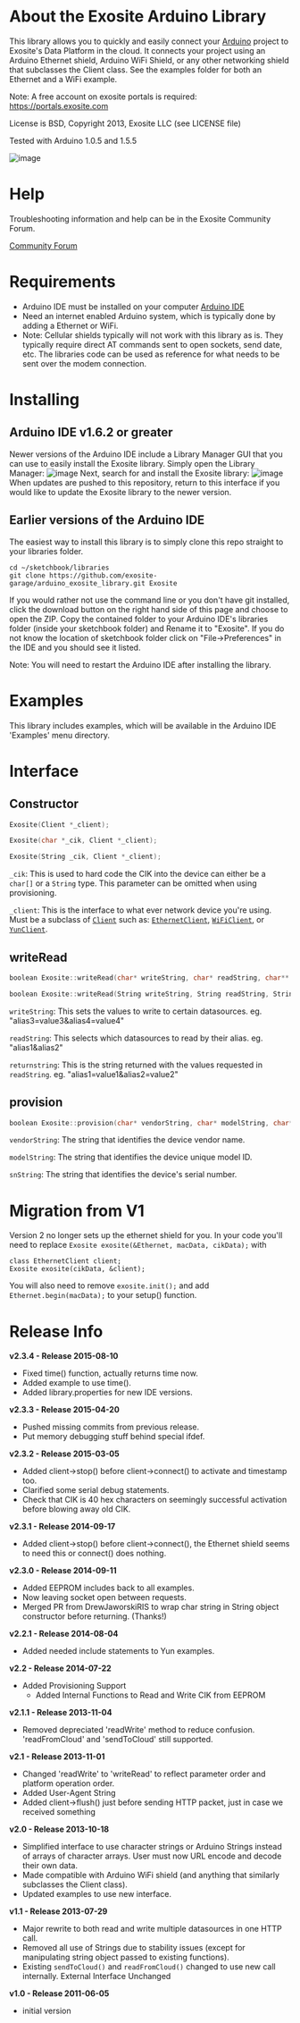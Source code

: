 About the Exosite Arduino Library
=================================
This library allows you to quickly and easily connect your [Arduino](http://arduino.cc) project to Exosite's Data Platform in the cloud. It connects your project using an Arduino Ethernet shield, Arduino WiFi Shield, or any other networking shield that subclasses the Client class. See the examples folder for both an Ethernet and a WiFi example.

Note: A free account on exosite portals is required: https://portals.exosite.com

License is BSD, Copyright 2013, Exosite LLC (see LICENSE file)

Tested with Arduino 1.0.5 and 1.5.5

![image](extras/ArduinoUno_R3_Front_450px.jpg)

Help
====
Troubleshooting information and help can be in the Exosite Community Forum.

[Community Forum](https://community.exosite.com/)


Requirements
============

* Arduino IDE must be installed on your computer [Arduino IDE](http://www.arduino.cc/en/Main/software)
* Need an internet enabled Arduino system, which is typically done by adding a Ethernet or WiFi.
* Note: Cellular shields typically will not work with this library as is.  They typically require direct AT commands sent to open sockets, send date, etc. The libraries code can be used as reference for what needs to be sent over the modem connection.


Installing
==========
Arduino IDE v1.6.2 or greater
-----------------------------

Newer versions of the Arduino IDE include a Library Manager GUI that you can use to easily install the Exosite library. Simply open the Library Manager:
![image](extras/LibraryManager_1.png) 
 Next, search for and install the Exosite library:
![image](extras/LibraryManager_Exosite.png)
When updates are pushed to this repository, return to this interface if you would like to update the Exosite library to the newer version.

Earlier versions of the Arduino IDE
-----------------------------------

The easiest way to install this library is to simply clone this repo straight to your libraries folder.

```
cd ~/sketchbook/libraries
git clone https://github.com/exosite-garage/arduino_exosite_library.git Exosite
```

If you would rather not use the command line or you don't have git installed, click the download button on the right hand side of this page and choose to open the ZIP. Copy the contained folder to your Arduino IDE's libraries folder (inside your sketchbook folder) and Rename it to "Exosite". If you do not know the location of sketchbook folder click on "File->Preferences" in the IDE and you should see it listed.

Note: You will need to restart the Arduino IDE after installing the library.

Examples
========
This library includes examples, which will be available in the Arduino IDE 'Examples' menu directory.



Interface
=========

Constructor
-----------
```cpp
Exosite(Client *_client);
```

```cpp
Exosite(char *_cik, Client *_client);
```

```cpp
Exosite(String _cik, Client *_client);
```

`_cik`: This is used to hard code the CIK into the device can either be a `char[]` or a `String` type. This parameter can be omitted when using provisioning.

`_client`: This is the interface to what ever network device you're using. Must be a subclass of [`Client`](http://arduino.cc/en/Reference/ClientConstructor) such as: [`EthernetClient`](http://arduino.cc/en/Reference/EthernetClient), [`WiFiClient`](http://arduino.cc/en/Reference/WiFiClient), or [`YunClient`](http://arduino.cc/en/Reference/YunClientConstructor).

writeRead
---------

```cpp
boolean Exosite::writeRead(char* writeString, char* readString, char** returnString)
```

```cpp
boolean Exosite::writeRead(String writeString, String readString, String &returnString)
```

`writeString`: This sets the values to write to certain datasources. eg. "alias3=value3&alias4=value4"

`readString`: This selects which datasources to read by their alias. eg. "alias1&alias2"

`returnstring`: This is the string returned with the values requested in `readString`. eg. "alias1=value1&alias2=value2"

provision
---------
```cpp
boolean Exosite::provision(char* vendorString, char* modelString, char* snString);
```

`vendorString`: The string that identifies the device vendor name.

`modelString`: The string that identifies the device unique model ID.

`snString`: The string that identifies the device's serial number.


Migration from V1
=================
Version 2 no longer sets up the ethernet shield for you. In your code you'll need to replace `Exosite exosite(&Ethernet, macData, cikData);` with 

```
class EthernetClient client;
Exosite exosite(cikData, &client);
```
You will also need to remove `exosite.init();` and add `Ethernet.begin(macData);` to your setup() function.

Release Info
============
**v2.3.4 - Release 2015-08-10**
 - Fixed time() function, actually returns time now.
 - Added example to use time().
 - Added library.properties for new IDE versions.

**v2.3.3 - Release 2015-04-20**
 - Pushed missing commits from previous release.
 - Put memory debugging stuff behind special ifdef.

**v2.3.2 - Release 2015-03-05**
 - Added client->stop() before client->connect() to activate and timestamp too.
 - Clarified some serial debug statements.
 - Check that CIK is 40 hex characters on seemingly successful activation before blowing away old CIK.

**v2.3.1 - Release 2014-09-17**
 - Added client->stop() before client->connect(), the Ethernet shield seems to need this or connect() does nothing.

**v2.3.0 - Release 2014-09-11**
 - Added EEPROM includes back to all examples.
 - Now leaving socket open between requests.
 - Merged PR from DrewJaworskiRIS to wrap char string in String object constructor before returning. (Thanks!)

**v2.2.1 - Release 2014-08-04**
 - Added needed include statements to Yun examples.

**v2.2 - Release 2014-07-22**
 - Added Provisioning Support
   - Added Internal Functions to Read and Write CIK from EEPROM

**v2.1.1 - Release 2013-11-04**
 - Removed depreciated 'readWrite' method to reduce confusion. 'readFromCloud' and 'sendToCloud' still supported.

**v2.1 - Release 2013-11-01**
 - Changed 'readWrite' to 'writeRead' to reflect parameter order and platform operation order.
 - Added User-Agent String
 - Added client->flush() just before sending HTTP packet, just in case we received something

**v2.0 - Release 2013-10-18**
 - Simplified interface to use character strings or Arduino Strings instead of arrays of character arrays. User must now URL encode and decode their own data.
 - Made compatible with Arduino WiFi shield (and anything that similarly subclasses the Client class).
 - Updated examples to use new interface.

**v1.1 - Release 2013-07-29**
 - Major rewrite to both read and write multiple datasources in one HTTP call.
 - Removed all use of Strings due to stability issues (except for manipulating string object passed to existing functions).
 - Existing `sendToCloud()` and `readFromCloud()` changed to use new call internally. External Interface Unchanged

**v1.0 - Release 2011-06-05**
 - initial version
